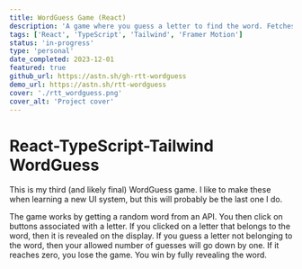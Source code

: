 ```yaml
---
title: WordGuess Game (React)
description: 'A game where you guess a letter to find the word. Fetches a random word from an API and uses Framer Motion for some animation when changing pages.'
tags: ['React', 'TypeScript', 'Tailwind', 'Framer Motion']
status: 'in-progress'
type: 'personal'
date_completed: 2023-12-01
featured: true
github_url: https://astn.sh/gh-rtt-wordguess
demo_url: https://astn.sh/rtt-wordguess
cover: './rtt_wordguess.png'
cover_alt: 'Project cover'
---
```


# React-TypeScript-Tailwind WordGuess

This is my third (and likely final) WordGuess game. I like to make these when learning a new UI system, but this will probably be the last one I do.

The game works by getting a random word from an API. You then click on buttons associated with a letter. If you clicked on a letter that belongs to the word, then it is revealed on the display. If you guess a letter not belonging to the word, then your allowed number of guesses will go down by one. If it reaches zero, you lose the game. You win by fully revealing the word.
